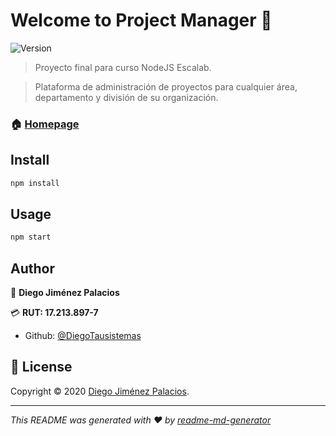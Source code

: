 # Welcome to Project Manager 👋
![Version](https://img.shields.io/badge/version-1.0.0-blue.svg?cacheSeconds=2592000)

> Proyecto final para curso NodeJS Escalab.

> Plataforma de administración de proyectos para cualquier área, departamento y división de su organización.

### 🏠 [Homepage](https://github.com/DiegoTausistemas/Nodejs_Project#readme)

## Install

```sh
npm install
```

## Usage

```sh
npm start
```

## Author

👤 **Diego Jiménez Palacios**

💳 **RUT: 17.213.897-7**

* Github: [@DiegoTausistemas](https://github.com/DiegoTausistemas)

## 📝 License

Copyright © 2020 [Diego Jiménez Palacios](https://github.com/DiegoTausistemas).


***
_This README was generated with ❤️ by [readme-md-generator](https://github.com/kefranabg/readme-md-generator)_
